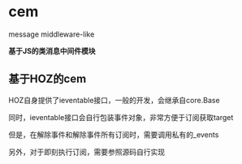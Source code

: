 ﻿cem
===

message middleware-like

__基于JS的类消息中间件模块__

## 基于HOZ的cem

HOZ自身提供了ieventable接口，一般的开发，会继承自core.Base

同时，ieventable接口会自行包装事件对象，非常方便于订阅获取target

但是，在解除事件和解除事件所有订阅时，需要调用私有的_events

另外，对于即刻执行订阅，需要参照源码自行实现